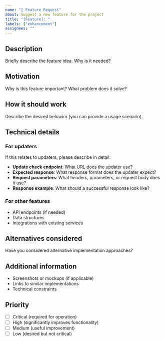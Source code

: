 ```yaml
---
name: "🚀 Feature Request"
about: Suggest a new feature for the project
title: "[Feature]: "
labels: ["enhancement"]
assignees: ""
---
```


## Description
Briefly describe the feature idea. Why is it needed?

## Motivation
Why is this feature important? What problem does it solve?

## How it should work
Describe the desired behavior (you can provide a usage scenario).

## Technical details
### For updaters
If this relates to updaters, please describe in detail:
- **Update check endpoint**: What URL does the updater use?
- **Expected response**: What response format does the updater expect?
- **Request parameters**: What headers, parameters, or request body does it use?
- **Response example**: What should a successful response look like?

### For other features
- API endpoints (if needed)
- Data structures
- Integrations with existing services

## Alternatives considered
Have you considered alternative implementation approaches?

## Additional information
- Screenshots or mockups (if applicable)
- Links to similar implementations
- Technical constraints

## Priority
- [ ] Critical (required for operation)
- [ ] High (significantly improves functionality)
- [ ] Medium (useful improvement)
- [ ] Low (desired but not critical)

